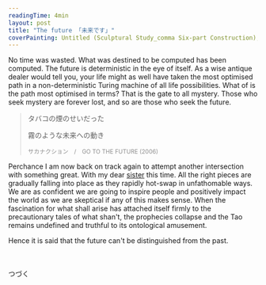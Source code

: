 ```yaml
---
readingTime: 4min
layout: post
title: "The future 「未来です」"
coverPainting: Untitled (Sculptural Study_comma Six-part Construction), 1977, Fred Sandback
---
```


No time was wasted. What was destined to be computed has been computed. The future is deterministic in the eye of itself. As a wise antique dealer would tell you, your life might as well have taken the most optimised path in a non-deterministic Turing machine of all life possibilities. What of is the path most optimised in terms? That is the gate to all mystery. Those who seek mystery are forever lost, and so are those who seek the future.

> タバコの煙のせいだった　
>
> 霧のような未来への動き
>
><small style="opacity:0.7"> サカナクション　/　GO TO THE FUTURE (2006)</small>

Perchance I am now back on track again to attempt another intersection with something great. With my dear [sister](https://www.youtube.com/watch?v=fZ1Jxef2hiE) this time. All the right pieces are gradually falling into place as they rapidly hot-swap in unfathomable ways. We are as confident we are going to inspire people and positively impact the world as we are skeptical if any of this makes sense. When the fascination for what shall arise has attached itself firmly to the precautionary tales of what shan't, the prophecies collapse and the Tao remains undefined and truthful to its ontological amusement.

Hence it is said that the future can't be distinguished from the past.

<br>
<br>
つづく

